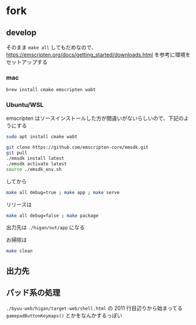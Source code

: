 # fork

## develop

そのまま `make all` してもだめなので、
<https://emscripten.org/docs/getting_started/downloads.html>
を参考に環境をセットアップする

### mac

```sh
brew install cmake emscripten wabt
```

### Ubuntu/WSL

emscripten はソースインストールした方が間違いがないらしいので、下記のようにする

```sh
sudo apt install cmake wabt

git clone https://github.com/emscripten-core/emsdk.git
git pull
./emsdk install latest
./emsdk activate latest
source ./emsdk_env.sh
```

してから

```sh
make all debug=true ; make app ; make serve 
```

リリースは

```sh
make all debug=false ; make package
```

出力先は `./higan/out/app` になる

お掃除は

```sh
make clean
```

## 出力先



## パッド系の処理

`./byuu-web/higan/target-web/shell.html` の 2011 行目辺りから始まってる `gamepadButtonKeymaps()` とかをなんかするっぽい
